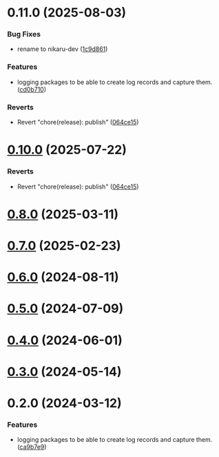 # 0.11.0 (2025-08-03)


### Bug Fixes

* rename to nikaru-dev ([1c9d861](https://github.com/nikaaru/rango-client/commit/1c9d861b66efc4f58fca6c6b5ea240339e86ffe8))


### Features

* logging packages to be able to create log records and capture them. ([cd0b710](https://github.com/nikaaru/rango-client/commit/cd0b710aa9917d55e27419c5e6e0e17b2422bfd9))


### Reverts

* Revert "chore(release): publish" ([064ce15](https://github.com/nikaaru/rango-client/commit/064ce157a2f819856f647f83aeb1c0410542e8d7))



# [0.10.0](https://github.com/rango-exchange/rango-client/compare/logging-types@0.9.0...logging-types@0.10.0) (2025-07-22)


### Reverts

* Revert "chore(release): publish" ([064ce15](https://github.com/rango-exchange/rango-client/commit/064ce157a2f819856f647f83aeb1c0410542e8d7))



# [0.8.0](https://github.com/rango-exchange/rango-client/compare/logging-types@0.7.0...logging-types@0.8.0) (2025-03-11)



# [0.7.0](https://github.com/rango-exchange/rango-client/compare/logging-types@0.6.0...logging-types@0.7.0) (2025-02-23)



# [0.6.0](https://github.com/rango-exchange/rango-client/compare/logging-types@0.5.0...logging-types@0.6.0) (2024-08-11)



# [0.5.0](https://github.com/rango-exchange/rango-client/compare/logging-types@0.3.0...logging-types@0.5.0) (2024-07-09)



# [0.4.0](https://github.com/rango-exchange/rango-client/compare/logging-types@0.3.0...logging-types@0.4.0) (2024-06-01)



# [0.3.0](https://github.com/rango-exchange/rango-client/compare/logging-types@0.2.0...logging-types@0.3.0) (2024-05-14)



# 0.2.0 (2024-03-12)


### Features

* logging packages to be able to create log records and capture them. ([ca9b7e9](https://github.com/rango-exchange/rango-client/commit/ca9b7e918d67bf0d93e5b8313264c5984f3adb4e))



